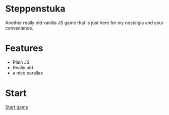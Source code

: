 # Steppenstuka

Another really old vanilla JS game that is just here for my nostalgia and your convenience.

# Features

* Plain JS
* Really old
* a nice parallax

# Start
[Start game](parallax.html)
